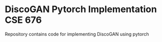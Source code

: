 <h1> DiscoGAN Pytorch Implementation CSE 676 </h1>

<p> Repository contains code for implementing DiscoGAN using pytorch</p>
